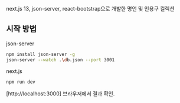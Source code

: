 next.js 13, json-server, react-bootstrap으로 개발한 명언 및 인용구 컬렉션

## 시작 방법

json-server
```bash
npm install json-server -g
json-server --watch .\db.json --port 3001
```

next.js
```bash
npm run dev
```

[http://localhost:3000] 브라우저에서 결과 확인.
